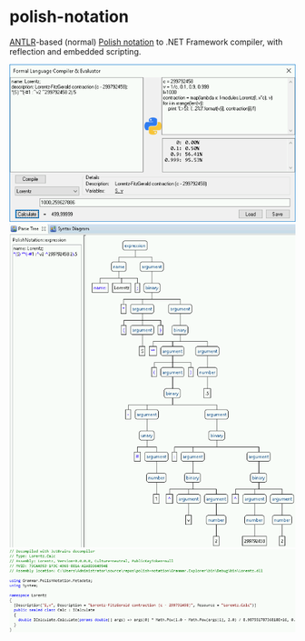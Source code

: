 # polish-notation
[ANTLR](https://www.antlr.org)-based (normal) [Polish notation](https://en.wikipedia.org/wiki/Polish_notation) to .NET Framework compiler, with reflection and embedded scripting.

![Grammar Explorer](imgs/GUI.png)  
![Parse Tree](imgs/Parse%20Tree.png)  
![Compiled](imgs/Compiled.png)
